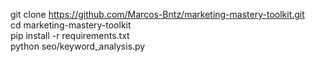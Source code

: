 git clone https://github.com/Marcos-Bntz/marketing-mastery-toolkit.git  
cd marketing-mastery-toolkit  
pip install -r requirements.txt  
python seo/keyword_analysis.py  
